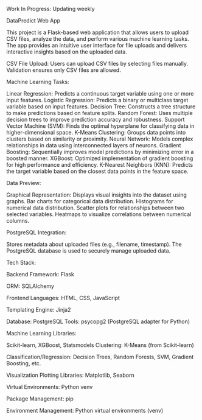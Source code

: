 Work In Progress: Updating weekly


DataPredict Web App

This project is a Flask-based web application that allows users to upload CSV files, analyze the data, and perform various machine learning tasks.
The app provides an intuitive user interface for file uploads and delivers interactive insights based on the uploaded data.


CSV File Upload:
Users can upload CSV files by selecting files manually.
Validation ensures only CSV files are allowed.

Machine Learning Tasks:

Linear Regression: Predicts a continuous target variable using one or more input features.
Logistic Regression: Predicts a binary or multiclass target variable based on input features.
Decision Tree: Constructs a tree structure to make predictions based on feature splits.
Random Forest: Uses multiple decision trees to improve prediction accuracy and robustness.
Support Vector Machine (SVM): Finds the optimal hyperplane for classifying data in higher-dimensional space.
K-Means Clustering: Groups data points into clusters based on similarity or proximity.
Neural Network: Models complex relationships in data using interconnected layers of neurons.
Gradient Boosting: Sequentially improves model predictions by minimizing error in a boosted manner.
XGBoost: Optimized implementation of gradient boosting for high performance and efficiency.
K-Nearest Neighbors (KNN): Predicts the target variable based on the closest data points in the feature space.



Data Preview:

Graphical Representation:
Displays visual insights into the dataset using graphs.
Bar charts for categorical data distribution.
Histograms for numerical data distribution.
Scatter plots for relationships between two selected variables.
Heatmaps to visualize correlations between numerical columns.


PostgreSQL Integration:

Stores metadata about uploaded files (e.g., filename, timestamp).
The PostgreSQL database is used to securely manage uploaded data.



Tech Stack:

Backend Framework: Flask 

ORM: SQLAlchemy

Frontend Languages: HTML, CSS, JavaScript

Templating Engine: Jinja2

Database: PostgreSQL
Tools: psycopg2 (PostgreSQL adapter for Python)

Machine Learning Libraries: 

Scikit-learn, XGBoost, Statsmodels
Clustering: K-Means (from Scikit-learn)

Classification/Regression: Decision Trees, Random Forests, SVM, Gradient Boosting, etc.

Visualization Plotting Libraries: 
Matplotlib, Seaborn

Virtual Environments: Python venv

Package Management: pip

Environment Management: Python virtual environments (venv)




